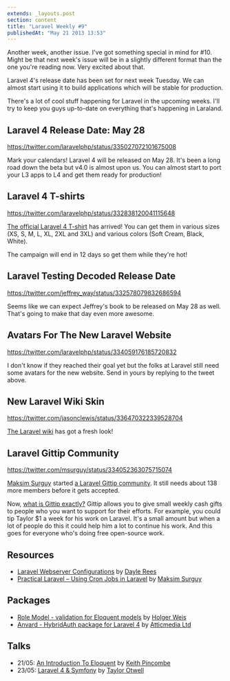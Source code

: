 ```yaml
---
extends: _layouts.post
section: content
title: "Laravel Weekly #9"
publishedAt: "May 21 2013 13:53"
---
```

Another week, another issue. I've got something special in mind for #10. Might be that next week's issue will be in a slightly different format than the one you're reading now. Very excited about that.

Laravel 4's release date has been set for next week Tuesday. We can almost start using it to build applications which will be stable for production.

There's a lot of cool stuff happening for Laravel in the upcoming weeks. I'll try to keep you guys up-to-date on everything that's happening in Laraland.<!--more-->

## Laravel 4 Release Date: May 28

https://twitter.com/laravelphp/status/335027072101675008

Mark your calendars! Laravel 4 will be released on May 28. It's been a long road down the beta but v4.0 is almost upon us. You can almost start to port your L3 apps to L4 and get them ready for production!

## Laravel 4 T-shirts

https://twitter.com/laravelphp/status/332838120041115648

[The official Laravel 4 T-shirt](http://teespring.com/laravel) has arrived! You can get them in various sizes (XS, S, M, L, XL, 2XL and 3XL) and various colors (Soft Cream, Black, White).

The campaign will end in 12 days so get them while they're hot!

## Laravel Testing Decoded Release Date

https://twitter.com/jeffrey_way/status/332578079832686594

Seems like we can expect Jeffrey's book to be released on May 28 as well. That's going to make that day even more awesome.

## Avatars For The New Laravel Website

https://twitter.com/laravelphp/status/334059176185720832

I don't know if they reached their goal yet but the folks at Laravel still need some avatars for the new website. Send in yours by replying to the tweet above.

## New Laravel Wiki Skin

https://twitter.com/jasonclewis/status/336470322339528704

[The Laravel wiki](http://wiki.laravel.io/) has got a fresh look!

## Laravel Gittip Community

https://twitter.com/msurguy/status/334052363075715074

[Maksim Surguy](https://twitter.com/msurguy) started [a Laravel Gittip community](https://www.gittip.com/for/laravel/). It still needs about 138 more members before it gets accepted.

Now, [what is Gittip exactly?](https://www.gittip.com/about/) Gittip allows you to give small weekly cash gifts to people who you want to support for their efforts. For example, you could tip Taylor $1 a week for his work on Laravel. It's a small amount but when a lot of people do this it could help him a lot to continue his work. And this goes for everyone who's doing free open-source work.

## Resources

- [Laravel Webserver Configurations](https://github.com/daylerees/laravel-website-configs) by [Dayle Rees](https://twitter.com/daylerees)
- [Practical Laravel – Using Cron Jobs in Laravel](http://maxoffsky.com/code-blog/practical-laravel-using-cron-jobs-in-laravel/) by [Maksim Surguy](https://twitter.com/msurguy)

## Packages

- [Role Model - validation for Eloquent models](https://github.com/betawax/role-model) by [Holger Weis](https://twitter.com/betawax)
- [Anvard - HybridAuth package for Laravel 4](https://bitbucket.org/atticmedia/anvard) by [Atticmedia Ltd](http://atticmedia.com/)

## Talks

- 21/05: [An Introduction To Eloquent](http://phpneintrotoeloquent-eorg.eventbrite.com/) by [Keith Pincombe](https://twitter.com/pincombe)
- 23/05: [Laravel 4 & Symfony](http://portland2013.live.symfony.com/speakers#session-875) by [Taylor Otwell](https://twitter.com/taylorotwell)
